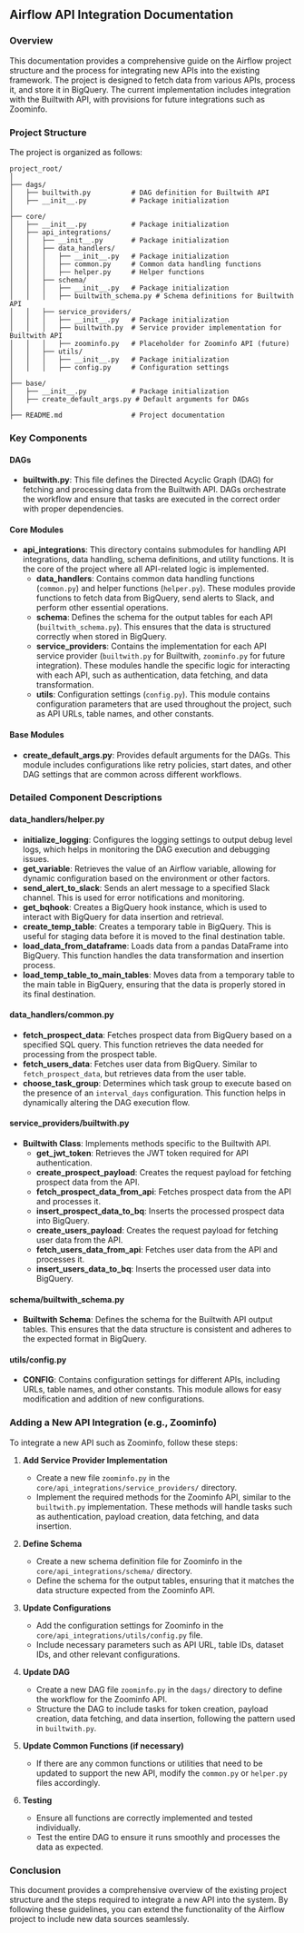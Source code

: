 ## Airflow API Integration Documentation

### Overview

This documentation provides a comprehensive guide on the Airflow project structure and the process for integrating new APIs into the existing framework. The project is designed to fetch data from various APIs, process it, and store it in BigQuery. The current implementation includes integration with the Builtwith API, with provisions for future integrations such as Zoominfo.

### Project Structure

The project is organized as follows:

```
project_root/
│
├── dags/
│   ├── builtwith.py          # DAG definition for Builtwith API
│   ├── __init__.py           # Package initialization
│
├── core/
│   ├── __init__.py           # Package initialization
│   ├── api_integrations/
│   │   ├── __init__.py       # Package initialization
│   │   ├── data_handlers/
│   │   │   ├── __init__.py   # Package initialization
│   │   │   ├── common.py     # Common data handling functions
│   │   │   ├── helper.py     # Helper functions
│   │   ├── schema/
│   │   │   ├── __init__.py   # Package initialization
│   │   │   ├── builtwith_schema.py # Schema definitions for Builtwith API
│   │   ├── service_providers/
│   │   │   ├── __init__.py   # Package initialization
│   │   │   ├── builtwith.py  # Service provider implementation for Builtwith API
│   │   │   ├── zoominfo.py   # Placeholder for Zoominfo API (future)
│   │   ├── utils/
│   │   │   ├── __init__.py   # Package initialization
│   │   │   ├── config.py     # Configuration settings
│
├── base/
│   ├── __init__.py           # Package initialization
│   ├── create_default_args.py # Default arguments for DAGs
│
├── README.md                 # Project documentation
```

### Key Components

#### DAGs

- **builtwith.py**: This file defines the Directed Acyclic Graph (DAG) for fetching and processing data from the Builtwith API. DAGs orchestrate the workflow and ensure that tasks are executed in the correct order with proper dependencies.

#### Core Modules

- **api_integrations**: This directory contains submodules for handling API integrations, data handling, schema definitions, and utility functions. It is the core of the project where all API-related logic is implemented.
  - **data_handlers**: Contains common data handling functions (`common.py`) and helper functions (`helper.py`). These modules provide functions to fetch data from BigQuery, send alerts to Slack, and perform other essential operations.
  - **schema**: Defines the schema for the output tables for each API (`builtwith_schema.py`). This ensures that the data is structured correctly when stored in BigQuery.
  - **service_providers**: Contains the implementation for each API service provider (`builtwith.py` for Builtwith, `zoominfo.py` for future integration). These modules handle the specific logic for interacting with each API, such as authentication, data fetching, and data transformation.
  - **utils**: Configuration settings (`config.py`). This module contains configuration parameters that are used throughout the project, such as API URLs, table names, and other constants.

#### Base Modules

- **create_default_args.py**: Provides default arguments for the DAGs. This module includes configurations like retry policies, start dates, and other DAG settings that are common across different workflows.

### Detailed Component Descriptions

#### data_handlers/helper.py

- **initialize_logging**: Configures the logging settings to output debug level logs, which helps in monitoring the DAG execution and debugging issues.
- **get_variable**: Retrieves the value of an Airflow variable, allowing for dynamic configuration based on the environment or other factors.
- **send_alert_to_slack**: Sends an alert message to a specified Slack channel. This is used for error notifications and monitoring.
- **get_bqhook**: Creates a BigQuery hook instance, which is used to interact with BigQuery for data insertion and retrieval.
- **create_temp_table**: Creates a temporary table in BigQuery. This is useful for staging data before it is moved to the final destination table.
- **load_data_from_dataframe**: Loads data from a pandas DataFrame into BigQuery. This function handles the data transformation and insertion process.
- **load_temp_table_to_main_tables**: Moves data from a temporary table to the main table in BigQuery, ensuring that the data is properly stored in its final destination.

#### data_handlers/common.py

- **fetch_prospect_data**: Fetches prospect data from BigQuery based on a specified SQL query. This function retrieves the data needed for processing from the prospect table.
- **fetch_users_data**: Fetches user data from BigQuery. Similar to `fetch_prospect_data`, but retrieves data from the user table.
- **choose_task_group**: Determines which task group to execute based on the presence of an `interval_days` configuration. This function helps in dynamically altering the DAG execution flow.

#### service_providers/builtwith.py

- **Builtwith Class**: Implements methods specific to the Builtwith API.
  - **get_jwt_token**: Retrieves the JWT token required for API authentication.
  - **create_prospect_payload**: Creates the request payload for fetching prospect data from the API.
  - **fetch_prospect_data_from_api**: Fetches prospect data from the API and processes it.
  - **insert_prospect_data_to_bq**: Inserts the processed prospect data into BigQuery.
  - **create_users_payload**: Creates the request payload for fetching user data from the API.
  - **fetch_users_data_from_api**: Fetches user data from the API and processes it.
  - **insert_users_data_to_bq**: Inserts the processed user data into BigQuery.

#### schema/builtwith_schema.py

- **Builtwith Schema**: Defines the schema for the Builtwith API output tables. This ensures that the data structure is consistent and adheres to the expected format in BigQuery.

#### utils/config.py

- **CONFIG**: Contains configuration settings for different APIs, including URLs, table names, and other constants. This module allows for easy modification and addition of new configurations.

### Adding a New API Integration (e.g., Zoominfo)

To integrate a new API such as Zoominfo, follow these steps:

1. **Add Service Provider Implementation**
   - Create a new file `zoominfo.py` in the `core/api_integrations/service_providers/` directory.
   - Implement the required methods for the Zoominfo API, similar to the `builtwith.py` implementation. These methods will handle tasks such as authentication, payload creation, data fetching, and data insertion.

2. **Define Schema**
   - Create a new schema definition file for Zoominfo in the `core/api_integrations/schema/` directory.
   - Define the schema for the output tables, ensuring that it matches the data structure expected from the Zoominfo API.

3. **Update Configurations**
   - Add the configuration settings for Zoominfo in the `core/api_integrations/utils/config.py` file.
   - Include necessary parameters such as API URL, table IDs, dataset IDs, and other relevant configurations.

4. **Update DAG**
   - Create a new DAG file `zoominfo.py` in the `dags/` directory to define the workflow for the Zoominfo API.
   - Structure the DAG to include tasks for token creation, payload creation, data fetching, and data insertion, following the pattern used in `builtwith.py`.

5. **Update Common Functions (if necessary)**
   - If there are any common functions or utilities that need to be updated to support the new API, modify the `common.py` or `helper.py` files accordingly.

6. **Testing**
   - Ensure all functions are correctly implemented and tested individually.
   - Test the entire DAG to ensure it runs smoothly and processes the data as expected.

### Conclusion

This document provides a comprehensive overview of the existing project structure and the steps required to integrate a new API into the system. By following these guidelines, you can extend the functionality of the Airflow project to include new data sources seamlessly.
